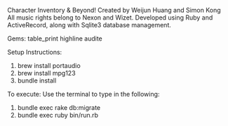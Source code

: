 Character Inventory & Beyond!
Created by Weijun Huang and Simon Kong
All music rights belong to Nexon and Wizet.
Developed using Ruby and ActiveRecord, along with Sqlite3 database management. 

Gems:
table_print
highline
audite

Setup Instructions:
1. brew install portaudio
2. brew install mpg123
3. bundle install

To execute:
Use the terminal to type in the following:
1. bundle exec rake db:migrate
2. bundle exec ruby bin/run.rb
